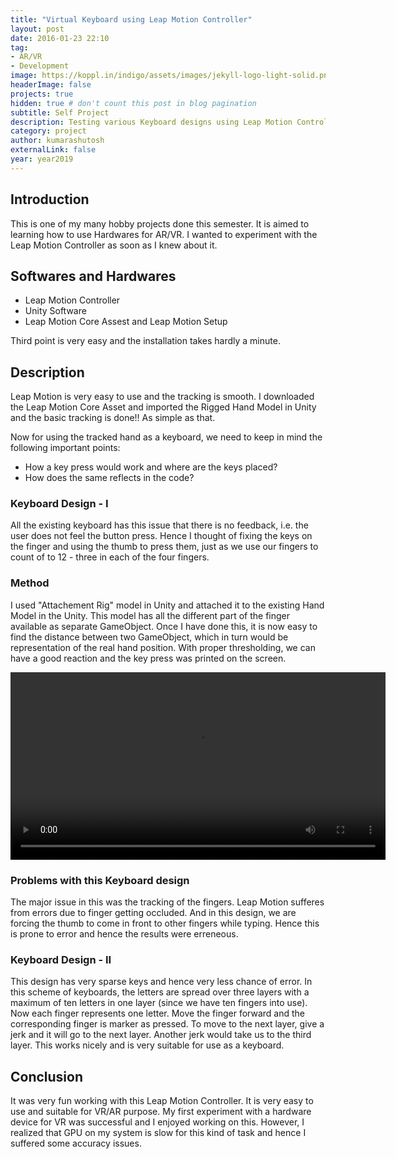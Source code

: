 ```yaml
---
title: "Virtual Keyboard using Leap Motion Controller"
layout: post
date: 2016-01-23 22:10
tag:
- AR/VR
- Development
image: https://koppl.in/indigo/assets/images/jekyll-logo-light-solid.png
headerImage: false
projects: true
hidden: true # don't count this post in blog pagination
subtitle: Self Project
description: Testing various Keyboard designs using Leap Motion Controller. The developed Keyboard can be used in AR/VR with Head Mounted Displays (HMDs) as well as with Personal Computers.
category: project
author: kumarashutosh
externalLink: false
year: year2019
---
```


## Introduction

This is one of my many hobby projects done this semester. It is aimed to learning how to use Hardwares for AR/VR. I wanted to experiment with the Leap Motion Controller as soon as I knew about it.

## Softwares and Hardwares

- Leap Motion Controller
- Unity Software
- Leap Motion Core Assest and Leap Motion Setup

Third point is very easy and the installation takes hardly a minute.

## Description

Leap Motion is very easy to use and the tracking is smooth. I downloaded the Leap Motion Core Asset and imported the Rigged Hand Model in Unity and the basic tracking is done!! As simple as that.

Now for using the tracked hand as a keyboard, we need to keep in mind the following important points:
- How a key press would work and where are the keys placed?
- How does the same reflects in the code?

### Keyboard Design - I

All the existing keyboard has this issue that there is no feedback, i.e. the user does not feel the button press. Hence I thought of fixing the keys on the finger and using the thumb to press them, just as we use our fingers to count of to 12 - three in each of the four fingers.

### Method

I used "Attachement Rig" model in Unity and attached it to the existing Hand Model in the Unity. This model has all the different part of the finger available as separate GameObject. Once I have done this, it is now easy to find the distance between two GameObject, which in turn would be representation of the real hand position. With proper thresholding, we can have a good reaction and the key press was printed on the screen.

<video width="600" controls>
  <source src="/assets/videos/leap-motion.mp4" type="video/mp4">
  Your browser does not support HTML5 video.
</video>

### Problems with this Keyboard design

The major issue in this was the tracking of the fingers. Leap Motion sufferes from errors due to finger getting occluded. And in this design, we are forcing the thumb to come in front to other fingers while typing. Hence this is prone to error and hence the results were erreneous.


### Keyboard Design - II

This design has very sparse keys and hence very less chance of error. In this scheme of keyboards, the letters are spread over three layers with a maximum of ten letters in one layer (since we have ten fingers into use). Now each finger represents one letter. Move the finger forward and the corresponding finger is marker as pressed. To move to the next layer, give a jerk and it will go to the next layer. Another jerk would take us to the third layer. This works nicely and is very suitable for use as a keyboard.

## Conclusion

It was very fun working with this Leap Motion Controller. It is very easy to use and suitable for VR/AR purpose. My first experiment with a hardware device for VR was successful and I enjoyed working on this. However, I realized that GPU on my system is slow for this kind of task and hence I suffered some accuracy issues.
